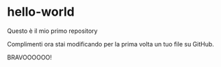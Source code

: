 # hello-world
Questo è il mio primo repository

Complimenti ora stai modificando per la prima volta
un tuo file su GitHub.


BRAVOOOOOO!
